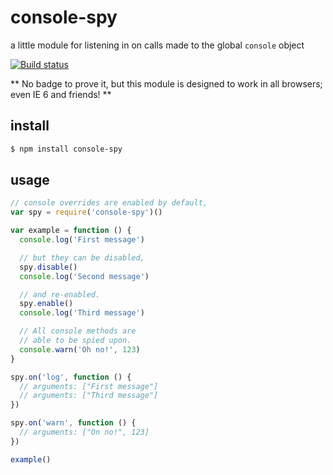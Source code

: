 # console-spy
a little module for listening in on calls made to the global `console` object

[![Build status](https://travis-ci.org/michaelrhodes/console-spy.svg?branch=master)](https://travis-ci.org/michaelrhodes/console-spy)

** No badge to prove it, but this module is designed to work in all browsers; even IE 6 and friends! **

## install
```sh
$ npm install console-spy
```

## usage
```js
// console overrides are enabled by default,
var spy = require('console-spy')()

var example = function () {
  console.log('First message')

  // but they can be disabled,
  spy.disable()
  console.log('Second message')

  // and re-enabled.
  spy.enable()
  console.log('Third message')

  // All console methods are
  // able to be spied upon.
  console.warn('Oh no!', 123)
}

spy.on('log', function () {
  // arguments: ["First message"]
  // arguments: ["Third message"]
})

spy.on('warn', function () {
  // arguments: ["On no!", 123]
})

example()
```
